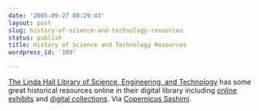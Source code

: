 ```yaml
---
date: '2005-09-27 08:29:43'
layout: post
slug: history-of-science-and-technology-resources
status: publish
title: History of Science and Technology Resources
wordpress_id: '189'

---
```


[The Linda Hall Library of Science, Engineering, and Technology](http://www.lindahall.org/index.shtml) has some great historical resources online in their digital library including [online exhibits](http://www.lindahall.org/events_exhib/exhibit/index.shtml) and [digital collections](http://www.lindahall.org/services/digital/index.shtml). Via [Copernicus Sashimi](http://1543.typepad.com/copernicus_sashimi/2005/09/linda_hall_libr.html).
